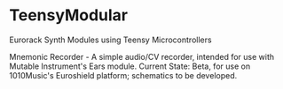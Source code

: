 # TeensyModular
Eurorack Synth Modules using Teensy Microcontrollers


Mnemonic Recorder - A simple audio/CV recorder, intended for use with Mutable Instrument's Ears module.
    Current State: Beta, for use on 1010Music's Euroshield platform; schematics to be developed.
